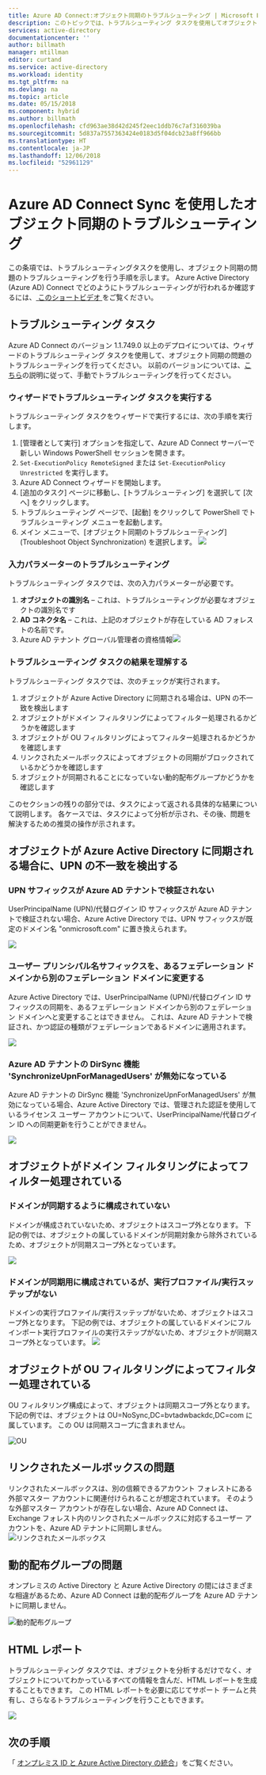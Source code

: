 ```yaml
---
title: Azure AD Connect:オブジェクト同期のトラブルシューティング | Microsoft Docs
description: このトピックでは、トラブルシューティング タスクを使用してオブジェクト同期の問題のトラブルシューティングを行う手順を示します。
services: active-directory
documentationcenter: ''
author: billmath
manager: mtillman
editor: curtand
ms.service: active-directory
ms.workload: identity
ms.tgt_pltfrm: na
ms.devlang: na
ms.topic: article
ms.date: 05/15/2018
ms.component: hybrid
ms.author: billmath
ms.openlocfilehash: cfd963ae38d42d245f2eec1ddb76c7af316039ba
ms.sourcegitcommit: 5d837a7557363424e0183d5f04dcb23a8ff966bb
ms.translationtype: HT
ms.contentlocale: ja-JP
ms.lasthandoff: 12/06/2018
ms.locfileid: "52961129"
---
```

# <a name="troubleshoot-object-synchronization-with-azure-ad-connect-sync"></a>Azure AD Connect Sync を使用したオブジェクト同期のトラブルシューティング
この条項では、トラブルシューティングタスクを使用し、オブジェクト同期の問題のトラブルシューティングを行う手順を示します。 Azure Active Directory (Azure AD) Connect でどのようにトラブルシューティングが行われるか確認するには、[ このショートビデオ ](https://aka.ms/AADCTSVideo) をご覧ください。

## <a name="troubleshooting-task"></a>トラブルシューティング タスク
Azure AD Connect のバージョン 1.1.749.0 以上のデプロイについては、ウィザードのトラブルシューティング タスクを使用して、オブジェクト同期の問題のトラブルシューティングを行ってください。 以前のバージョンについては、[こちら](tshoot-connect-object-not-syncing.md)の説明に従って、手動でトラブルシューティングを行ってください。

### <a name="run-the-troubleshooting-task-in-the-wizard"></a>ウィザードでトラブルシューティング タスクを実行する
トラブルシューティング タスクをウィザードで実行するには、次の手順を実行します。

1.  [管理者として実行] オプションを指定して、Azure AD Connect サーバーで新しい Windows PowerShell セッションを開きます。
2.  `Set-ExecutionPolicy RemoteSigned` または `Set-ExecutionPolicy Unrestricted` を実行します。
3.  Azure AD Connect ウィザードを開始します。
4.  [追加のタスク] ページに移動し、[トラブルシューティング] を選択して [次へ] をクリックします。
5.  トラブルシューティング ページで、[起動] をクリックして PowerShell でトラブルシューティング メニューを起動します。
6.  メイン メニューで、[オブジェクト同期のトラブルシューティング]\(Troubleshoot Object Synchronization\) を選択します。
![](media/tshoot-connect-objectsync/objsynch11.png)

### <a name="troubleshooting-input-parameters"></a>入力パラメーターのトラブルシューティング
トラブルシューティング タスクでは、次の入力パラメーターが必要です。
1.  **オブジェクトの識別名** – これは、トラブルシューティングが必要なオブジェクトの識別名です
2.  **AD コネクタ名** – これは、上記のオブジェクトが存在している AD フォレストの名前です。
3.  Azure AD テナント グローバル管理者の資格情報![](media/tshoot-connect-objectsync/objsynch1.png)

### <a name="understand-the-results-of-the-troubleshooting-task"></a>トラブルシューティング タスクの結果を理解する
トラブルシューティング タスクでは、次のチェックが実行されます。

1.  オブジェクトが Azure Active Directory に同期される場合は、UPN の不一致を検出します
2.  オブジェクトがドメイン フィルタリングによってフィルター処理されるかどうかを確認します
3.  オブジェクトが OU フィルタリングによってフィルター処理されるかどうかを確認します
4.  リンクされたメールボックスによってオブジェクトの同期がブロックされているかどうかを確認します
5. オブジェクトが同期されることになっていない動的配布グループかどうかを確認します

このセクションの残りの部分では、タスクによって返される具体的な結果について説明します。 各ケースでは、タスクによって分析が示され、その後、問題を解決するための推奨の操作が示されます。

## <a name="detect-upn-mismatch-if-object-is-synced-to-azure-active-directory"></a>オブジェクトが Azure Active Directory に同期される場合に、UPN の不一致を検出する
### <a name="upn-suffix-is-not-verified-with-azure-ad-tenant"></a>UPN サフィックスが Azure AD テナントで検証されない
UserPrincipalName (UPN)/代替ログイン ID サフィックスが Azure AD テナントで検証されない場合、Azure Active Directory では、UPN サフィックスが既定のドメイン名 "onmicrosoft.com" に置き換えられます。

![](media/tshoot-connect-objectsync/objsynch2.png)

### <a name="changing-upn-suffix-from-one-federated-domain-to-another-federated-domain"></a>ユーザー プリンシパル名サフィックスを、あるフェデレーション ドメインから別のフェデレーション ドメインに変更する
Azure Active Directory では、UserPrincipalName (UPN)/代替ログイン ID サフィックスの同期を、あるフェデレーション ドメインから別のフェデレーション ドメインへと変更することはできません。 これは、Azure AD テナントで検証され、かつ認証の種類がフェデレーションであるドメインに適用されます。

![](media/tshoot-connect-objectsync/objsynch3.png) 

### <a name="azure-ad-tenant-dirsync-feature-synchronizeupnformanagedusers-is-disabled"></a>Azure AD テナントの DirSync 機能 'SynchronizeUpnForManagedUsers' が無効になっている
Azure AD テナントの DirSync 機能 'SynchronizeUpnForManagedUsers' が無効になっている場合、Azure Active Directory では、管理された認証を使用しているライセンス ユーザー アカウントについて、UserPrincipalName/代替ログイン ID への同期更新を行うことができません。

![](media/tshoot-connect-objectsync/objsynch4.png)

## <a name="object-is-filtered-due-to-domain-filtering"></a>オブジェクトがドメイン フィルタリングによってフィルター処理されている
### <a name="domain-is-not-configured-to-sync"></a>ドメインが同期するように構成されていない
ドメインが構成されていないため、オブジェクトはスコープ外となります。 下記の例では、オブジェクトの属しているドメインが同期対象から除外されているため、オブジェクトが同期スコープ外となっています。

![](media/tshoot-connect-objectsync/objsynch5.png)

### <a name="domain-is-configured-to-sync-but-is-missing-run-profilesrun-steps"></a>ドメインが同期用に構成されているが、実行プロファイル/実行スッテップがない
ドメインの実行プロファイル/実行スッテップがないため、オブジェクトはスコープ外となります。 下記の例では、オブジェクトの属しているドメインにフル インポート実行プロファイルの実行ステップがないため、オブジェクトが同期スコープ外となっています。
![](media/tshoot-connect-objectsync/objsynch6.png)

## <a name="object-is-filtered-due-to-ou-filtering"></a>オブジェクトが OU フィルタリングによってフィルター処理されている
OU フィルタリング構成によって、オブジェクトは同期スコープ外となります。 下記の例では、オブジェクトは OU=NoSync,DC=bvtadwbackdc,DC=com に属しています。  この OU は同期スコープに含まれません。</br>

![OU](./media/tshoot-connect-objectsync/objsynch7.png)

## <a name="linked-mailbox-issue"></a>リンクされたメールボックスの問題
リンクされたメールボックスは、別の信頼できるアカウント フォレストにある外部マスター アカウントに関連付けられることが想定されています。 そのような外部マスター アカウントが存在しない場合、Azure AD Connect は、Exchange フォレスト内のリンクされたメールボックスに対応するユーザー アカウントを、Azure AD テナントに同期しません。</br>
![リンクされたメールボックス](./media/tshoot-connect-objectsync/objsynch12.png)

## <a name="dynamic-distribution-group-issue"></a>動的配布グループの問題
オンプレミスの Active Directory と Azure Active Directory の間にはさまざまな相違があるため、Azure AD Connect は動的配布グループを Azure AD テナントに同期しません。

![動的配布グループ](./media/tshoot-connect-objectsync/objsynch13.png)

## <a name="html-report"></a>HTML レポート
トラブルシューティング タスクでは、オブジェクトを分析するだけでなく、オブジェクトについてわかっているすべての情報を含んだ、HTML レポートを生成することもできます。 この HTML レポートを必要に応じてサポート チームと共有し、さらなるトラブルシューティングを行うこともできます。

![](media/tshoot-connect-objectsync/objsynch8.png)

## <a name="next-steps"></a>次の手順
「 [オンプレミス ID と Azure Active Directory の統合](whatis-hybrid-identity.md)」をご覧ください。
